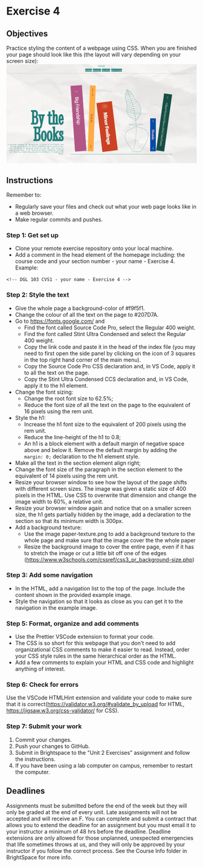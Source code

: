 # Exercise 4

## Objectives
Practice styling the content of a webpage using CSS. When you are finished your page should look like this (the layout will vary depending on your screen size):
![Image of homepage](images/example.png)

## Instructions
Remember to:
* Regularly save your files and check out what your web page looks like in a web browser.
* Make regular commits and pushes.
### Step 1: Get set up
* Clone your remote exercise repository onto your local machine.
* Add a comment in the head element of the homepage including: the course code and your section number - your name - Exercise 4. Example:
```
<!-- DGL 103 CVS1 - your name - Exercise 4 -->
```
### Step 2: Style the text
* Give the whole page a background-color of #f9f5f1. 
* Change the colour of all the text on the page to #207D7A.
* Go to https://fonts.google.com/ and 
  * Find the font called Source Code Pro, select the Regular 400 weight.
  * Find the font called Stint Ultra Condensed and select the Regular 400 weight.
  * Copy the link code and paste it in the head of the index file (you may need to first open the side panel by clicking on the icon of 3 squares in the top right hand corner of the main menu).
  * Copy the Source Code Pro CSS declaration and, in VS Code, apply it to all the text on the page.
  * Copy the Stint Ultra Condensed CCS declaration and, in VS Code, apply it to the h1 element.
* Change the font sizing:
  * Change the root font size to 62.5%;
  * Reduce the font size of all the text on the page to the equivalent of 16 pixels using the rem unit.
* Style the h1:
  * Increase the h1 font size to the equivalent of 200 pixels using the rem unit.
  * Reduce the line-height of the h1 to 0.8;
  * An h1 is a block element with a default margin of negative space above and below it. Remove the default margin by adding the `margin: 0;` declaration to the h1 element style.
* Make all the text in the section element align right;
* Change the font size of the paragraph in the section element to the equivalent of 14 pixels using the rem unit.
* Resize your browser window to see how the layout of the page shifts with different screen sizes. The image was given a static size of 400 pixels in the HTML. Use CSS to overwrite that dimension and change the image width to 60%, a relative unit. 
* Resize your browser window again  and notice that on a smaller screen size, the h1 gets partially hidden by the image, add a declaration to the section so that its minimum width is 300px.
* Add a background texture:
  * Use the image paper-texture.png to add a background texture to the whole page and make sure that the image cover the the whole paper
  * Resize the background image to cover the entire page, even if it has to stretch the image or cut a little bit off one of the edges (https://www.w3schools.com/cssref/css3_pr_background-size.php)

### Step 3: Add some navigation 
*  In the HTML, add a navigation list to the top of the page. Include the content shown in the provided example image.
*  Style the navigation so that it looks as close as you can get it to the navigation in the example image. 

### Step 5: Format, organize and add comments 
* Use the Prettier VSCode extension to format your code.
* The CSS is so short for this webpage that you don't need to add organizational CSS comments to make it easier to read. Instead, order your CSS style rules in the same hierarchical order as the HTML.
* Add a few comments to explain your HTML and CSS code and highlight anything of interest.

### Step 6: Check for errors
Use the VSCode HTMLHint extension and validate your code to make sure that it is correct(https://validator.w3.org/#validate_by_upload for HTML, https://jigsaw.w3.org/css-validator/ for CSS).

### Step 7: Submit your work
1. Commit your changes.
2. Push your changes to GitHub. 
3. Submit in Brightspace to the "Unit 2 Exercises" assignment and follow the instructions. 
4. If you have been using a lab computer on campus, remember to restart the computer.

## Deadlines
Assignments must be submitted before the end of the week but they will only be graded at the end of every unit. Late assignments will not be accepted and will receive an F. You can complete and submit a contract that allows you to extend the deadline for an assignment but you must email it to your instructor a minimum of 48 hrs before the deadline. Deadline extensions are only allowed for those unplanned, unexpected emergencies that life sometimes throws at us, and they will only be approved by your instructor if you follow the correct process. See the Course Info folder in BrightSpace for more info.